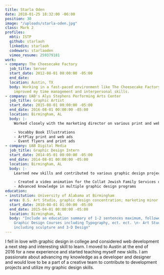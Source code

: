 ```yaml
---
title: Starla Oden
date: 2018-01-25 18:32:00 -06:00
position: 30
image: "/uploads/starla-oden.jpg"
class: Mark 2
profiles:
  mbti: ISTP
  github: starlaoh
  linkedin: starlaoh
  codewars: starlaoden
  vimeo_resume: 259379181
work:
- company: The Cheesecake Factory
  job_title: Server
  start_date: 2012-08-01 00:00:00 -05:00
  end_date: 
  location: Austin, TX
  body: Working in a fast-paced environment like The Cheesecake Factory has vastly
    improved my time management and interpersonal skills.
- company: UAB's Alys Stephens Performing Arts Center
  job_title: Graphic Artist
  start_date: 2015-08-01 00:00:00 -05:00
  end_date: 2016-08-01 00:00:00 -05:00
  location: Birmingham, AL
  body: |-
    Worked closely with the marketing director on various print and web projects:

    - Vocabby Book Illustrations
    - ArtPlay print and web ads
    - Event flyers and print ads
- company: UAB Digital Media
  job_title: Graphic Design Intern
  start_date: 2014-05-01 00:00:00 -05:00
  end_date: 2014-08-01 00:00:00 -05:00
  location: Birmingham, AL
  body: |-
    Learned new skills and contributed to various graphic design projects:

    - Created a video animation for the Collat Jewish Family Services organization
    - Advanced knowledge in multiple graphic design programs
education:
- institution: University of Alabama at Birmingham
  area: B.S. Art Studio, graphic design concentration; marketing minor
  start_date: 2010-08-01 01:00:00 -05:00
  end_date: 2015-04-01 00:00:00 -05:00
  location: Birmingham, AL
  body: "Include an education summary of 1-2 sentences maximum, followed by:\n\n-
    Graphic Design Courses including Typography, ect. ect. \n- Art Studio Courses
    including sculpture and 3-D Design"
---
```


I fell in love with graphic design in college and considered web development a next step and interesting skill to learn. I moved to Austin at the end of 2016 for a new experience and started teaching myself new skills. I am passionate about advancing my knowledge as a developer and designer and would love to be a part of a creative team to contribute to development projects and utilize my graphic design skills.